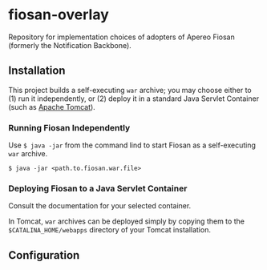 # fiosan-overlay

Repository for implementation choices of adopters of Apereo Fiosan (formerly the Notification
Backbone).

## Installation

This project builds a self-executing `war` archive;  you may choose either to (1) run it
independently, or (2) deploy it in a standard Java Servlet Container (such as [Apache Tomcat][]).

### Running Fiosan Independently

Use `$ java -jar` from the command lind to start Fiosan as a self-executing `war` archive.

```console
$ java -jar <path.to.fiosan.war.file>
```

### Deploying Fiosan to a Java Servlet Container

Consult the documentation for your selected container.

In Tomcat, `war` archives can be deployed simply by copying them to the `$CATALINA_HOME/webapps`
directory of your Tomcat installation.

## Configuration


[Apache Tomcat]: http://tomcat.apache.org/

